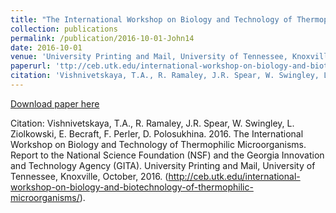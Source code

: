 ```yaml
---
title: "The International Workshop on Biology and Technology of Thermophilic Microorganisms"
collection: publications
permalink: /publication/2016-10-01-John14
date: 2016-10-01
venue: 'University Printing and Mail, University of Tennessee, Knoxville'
paperurl: 'ttp://ceb.utk.edu/international-workshop-on-biology-and-biotechnology-of-thermophilic-microorganisms/'
citation: 'Vishnivetskaya, T.A., R. Ramaley, J.R. Spear, W. Swingley, L. Ziolkowski, E. Becraft, F. Perler, D. Polosukhina.  2016.  The International Workshop on Biology and Technology of Thermophilic Microorganisms.  Report to the National Science Foundation (NSF) and the Georgia Innovation and Technology Agency (GITA).  University Printing and Mail, University of Tennessee, Knoxville, October, 2016. (http://ceb.utk.edu/international-workshop-on-biology-and-biotechnology-of-thermophilic-microorganisms/).'
---
```


<a href='ttp://ceb.utk.edu/international-workshop-on-biology-and-biotechnology-of-thermophilic-microorganisms/'>Download paper here</a>

Citation: Vishnivetskaya, T.A., R. Ramaley, J.R. Spear, W. Swingley, L. Ziolkowski, E. Becraft, F. Perler, D. Polosukhina.  2016.  The International Workshop on Biology and Technology of Thermophilic Microorganisms.  Report to the National Science Foundation (NSF) and the Georgia Innovation and Technology Agency (GITA).  University Printing and Mail, University of Tennessee, Knoxville, October, 2016. (http://ceb.utk.edu/international-workshop-on-biology-and-biotechnology-of-thermophilic-microorganisms/).
